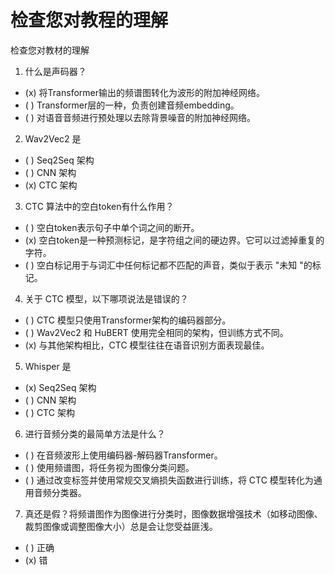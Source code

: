 # 检查您对教程的理解

检查您对教材的理解
1. 什么是声码器？

+ (x) 将Transformer输出的频谱图转化为波形的附加神经网络。
+ ( )  Transformer层的一种，负责创建音频embedding。
+ ( )  对语音音频进行预处理以去除背景噪音的附加神经网络。

2. Wav2Vec2 是

+ ( ) Seq2Seq 架构
+ ( ) CNN 架构
+ (x) CTC 架构

3. CTC 算法中的空白token有什么作用？

+ ( ) 空白token表示句子中单个词之间的断开。
+ (x) 空白token是一种预测标记，是字符组之间的硬边界。它可以过滤掉重复的字符。
+ ( ) 空白标记用于与词汇中任何标记都不匹配的声音，类似于表示 "未知 "的标记。

4. 关于 CTC 模型，以下哪项说法是错误的？

+ ( ) CTC 模型只使用Transformer架构的编码器部分。
+ ( ) Wav2Vec2 和 HuBERT 使用完全相同的架构，但训练方式不同。
+ (x) 与其他架构相比，CTC 模型往往在语音识别方面表现最佳。

5. Whisper 是

+ (x) Seq2Seq 架构
+ ( ) CNN 架构
+ ( ) CTC 架构

6. 进行音频分类的最简单方法是什么？

+ ( ) 在音频波形上使用编码器-解码器Transformer。
+ ( ) 使用频谱图，将任务视为图像分类问题。
+ ( ) 通过改变标签并使用常规交叉熵损失函数进行训练，将 CTC 模型转化为通用音频分类器。

7. 真还是假？将频谱图作为图像进行分类时，图像数据增强技术（如移动图像、裁剪图像或调整图像大小）总是会让您受益匪浅。

+ ( ) 正确
+ (x) 错